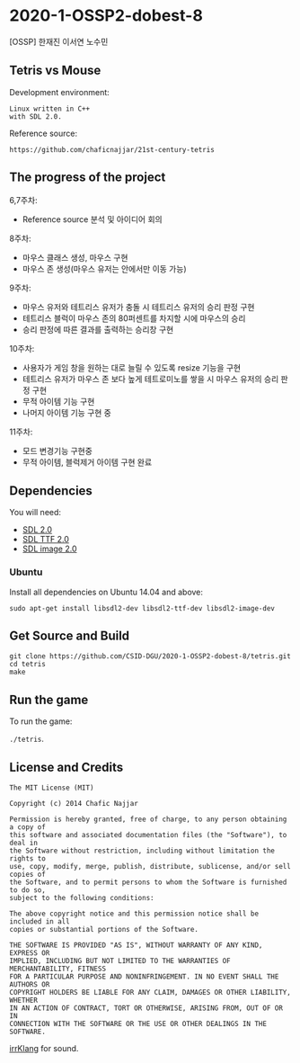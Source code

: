 # 2020-1-OSSP2-dobest-8
[OSSP] 한재진 이서연 노수민

## Tetris vs Mouse 

Development environment:
```
Linux written in C++ 
with SDL 2.0.
```

Reference source:
```
https://github.com/chaficnajjar/21st-century-tetris
```

## The progress of the project

6,7주차:
+ Reference source 분석 및 아이디어 회의

8주차:
+ 마우스 클래스 생성, 마우스 구현
+ 마우스 존 생성(마우스 유저는 안에서만 이동 가능)

9주차:
+ 마우스 유저와 테트리스 유저가 충돌 시 테트리스 유저의 승리 판정 구현
+ 테트리스 블럭이 마우스 존의 80퍼센트를 차지할 시에 마우스의 승리
+ 승리 판정에 따른 결과를 출력하는 승리창 구현

10주차:
+ 사용자가 게임 창을 원하는 대로 늘릴 수 있도록 resize 기능을 구현
+ 테트리스 유저가 마우스 존 보다 높게 테트로미노를 쌓을 시 마우스 유저의 승리 판정 구현
+ 무적 아이템 기능 구현
+ 나머지 아이템 기능 구현 중

11주차:
+ 모드 변경기능 구현중
+ 무적 아이템, 블럭제거 아이템 구현 완료



## Dependencies

You will need:

+ [SDL 2.0](https://www.libsdl.org/hg.php)
+ [SDL TTF 2.0](https://www.libsdl.org/projects/SDL_ttf/)
+ [SDL image 2.0](https://www.libsdl.org/projects/SDL_image/)

### Ubuntu

Install all dependencies on Ubuntu 14.04 and above:

`sudo apt-get install libsdl2-dev libsdl2-ttf-dev libsdl2-image-dev`

## Get Source and Build

```
git clone https://github.com/CSID-DGU/2020-1-OSSP2-dobest-8/tetris.git
cd tetris
make
```

## Run the game

To run the game:

`./tetris`.

## License and Credits

```
The MIT License (MIT)

Copyright (c) 2014 Chafic Najjar

Permission is hereby granted, free of charge, to any person obtaining a copy of
this software and associated documentation files (the "Software"), to deal in
the Software without restriction, including without limitation the rights to
use, copy, modify, merge, publish, distribute, sublicense, and/or sell copies of
the Software, and to permit persons to whom the Software is furnished to do so,
subject to the following conditions:

The above copyright notice and this permission notice shall be included in all
copies or substantial portions of the Software.

THE SOFTWARE IS PROVIDED "AS IS", WITHOUT WARRANTY OF ANY KIND, EXPRESS OR
IMPLIED, INCLUDING BUT NOT LIMITED TO THE WARRANTIES OF MERCHANTABILITY, FITNESS
FOR A PARTICULAR PURPOSE AND NONINFRINGEMENT. IN NO EVENT SHALL THE AUTHORS OR
COPYRIGHT HOLDERS BE LIABLE FOR ANY CLAIM, DAMAGES OR OTHER LIABILITY, WHETHER
IN AN ACTION OF CONTRACT, TORT OR OTHERWISE, ARISING FROM, OUT OF OR IN
CONNECTION WITH THE SOFTWARE OR THE USE OR OTHER DEALINGS IN THE SOFTWARE.
```

[irrKlang](http://www.ambiera.com/irrklang/index.html) for sound.
